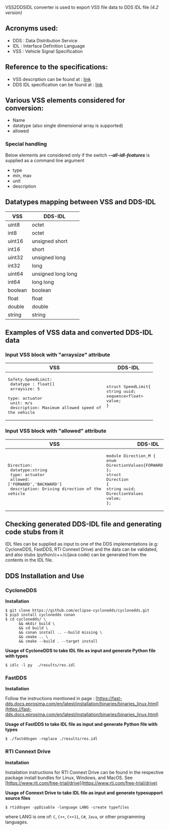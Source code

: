 VSS2DDSIDL converter is used to export VSS file data to DDS IDL file _(4.2 version)_

## Acronyms used:
- DDS : Data Distribution Service
- IDL : Interface Definition Language
- VSS : Vehicle Signal Specification

## Reference to the specifications:

- VSS description can be found at : [link](https://covesa.github.io/vehicle_signal_specification/introduction/)
- DDS  IDL specification can be found at : [link](https://www.omg.org/spec/IDL/4.2/PDF)

## Various VSS elements considered for conversion:
- Name
- datatype (also single dimensional array is supported)
- allowed

### Special handling
Below elements are considered only if the switch ***--all-idl-features*** is supplied as a command line argument
- type
- min, max
- unit
- description


## Datatypes mapping between VSS and DDS-IDL

| VSS    | DDS-IDL        |
|--------|----------------|
| uint8  | octet          |
| int8   | octet          |
| uint16 | unsigned short |
| int16  | short          |
| uint32  | unsigned long |
| int32  | long           |
| uint64  | unsigned long long|
| int64  | long long          |
| boolean  | boolean          |
| float  | float              |
| double  | double            |
| string  | string            |

## Examples of VSS data and converted DDS-IDL data

### Input VSS block with "arraysize" attribute
| VSS    | DDS-IDL         |
|--------|----------------|
| <pre>Safety.SpeedLimit:<br>    datatype : float[]<br>    arraysize: 5<br>    type: actuator<br>    unit: m/s<br>    description: Maximum allowed speed of the vehicle</pre>  | <pre>struct SpeedLimit{<br>string uuid;<br>sequence&lt;float&gt; value;<br>}<br></pre>          |
### Input VSS block with "allowed" attribute

| VSS    | DDS-IDL         |
|--------|----------------|
| <pre>Direction:<br> datatype:string<br> type: actuator<br> allowed: ['FORWARD','BACKWARD']<br> description: Driving direction of the vehicle</pre>  | <pre>module Direction_M {<br>enum DirectionValues{FORWARD,BACKWARD};<br>};<br>struct Direction<br>{<br>string uuid;<br>DirectionValues value;<br>};</pre>   

## Checking generated DDS-IDL file and generating code stubs from it

IDL files can be supplied as input to one of the DDS implementations (e.g: CycloneDDS, FastDDS, RTI Connext Drive)
and the data can be validated, and also stubs (python/c++/c/java code) can be generated from the contents in the IDL file.

## DDS Installation and Use

### CycloneDDS
**Installation**

```Shell
$ git clone https://github.com/eclipse-cyclonedds/cyclonedds.git
$ pip3 install cyclonedds conan
$ cd cyclonedds/ \
      && mkdir build \
      && cd build \
      && conan install .. --build missing \
      && cmake .. \
      && cmake --build . --target install
```

**Usage of CycloneDDS to take IDL file as input and generate Python file with types**

 ```Shell
$ idlc -l py  ./results/res.idl
```

### FastDDS

**Installation**

Follow the instructions mentioned in page : [https://fast-dds.docs.eprosima.com/en/latest/installation/binaries/binaries_linux.html](https://fast-dds.docs.eprosima.com/en/latest/installation/binaries/binaries_linux.html)

**Usage of FastDDS to take IDL file as input and generate Python file with types**

```Shell
$ ./fastddsgen -replace ./results/res.idl
```

### RTI Connext Drive

**Installation**

Installation instructions for RTI Connext Drive can be found in the respective package install bundles for Linux, Windows, and MacOS.
See [https://www.rti.com/free-trial/drive](https://www.rti.com/free-trial/drive) 

**Usage of Connext Drive to take IDL file as input and generate typesupport source files**

```Shell
$ rtiddsgen -ppDisable -language LANG -create typefiles
```

where LANG is one of: `C`, `C++`, `C++11`, `C#`, `Java`, or other programming languages.
